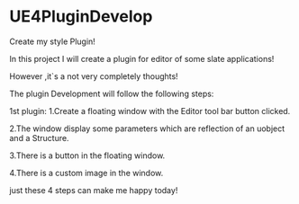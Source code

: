 # UE4PluginDevelop
Create my style Plugin!

In this project I will create a plugin for editor of some slate applications!

However ,it`s a not very completely thoughts!

The plugin Development will follow the following steps:

1st plugin:
1.Create a floating window with the Editor tool bar button clicked.

2.The window display some parameters which are reflection of an uobject and a Structure.

3.There is a button in the floating window.

4.There is a custom image in the window.

just these 4 steps can make me happy today!
